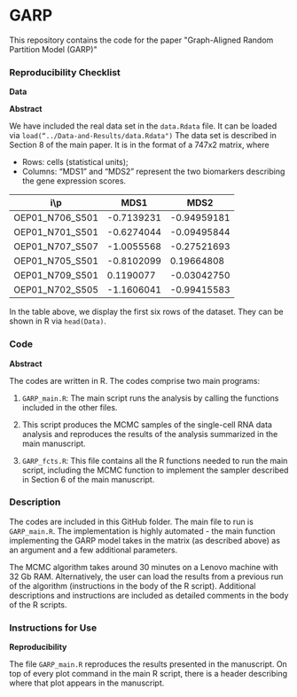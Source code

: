 # GARP
This repository contains the code for the paper "Graph-Aligned Random Partition Model (GARP)"

### Reproducibility Checklist
**Data**

**Abstract**

We have included the real data set in the `data.Rdata` file. It can be loaded via `load(“../Data-and-Results/data.Rdata")` The data set is described in Section 8 of the main paper. It is in the format of a 747x2 matrix, where

- Rows: cells (statistical units);
- Columns: “MDS1” and “MDS2” represent the two biomarkers describing the gene expression scores.

| i\p	          | MDS1      | MDS2        |
|-----------------|-----------|-------------|
| OEP01_N706_S501 |-0.7139231 |	-0.94959181 |
| OEP01_N701_S501 |-0.6274044 |	-0.09495844 |
| OEP01_N707_S507 |-1.0055568 |	-0.27521693 |
| OEP01_N705_S501 |-0.8102099 |	 0.19664808 |
| OEP01_N709_S501 | 0.1190077 |	-0.03042750 |
| OEP01_N702_S505 |-1.1606041 |	-0.99415583 |

In the table above, we display the first six rows of the dataset. They can be shown in R via `head(Data)`.

### Code
**Abstract**

The codes are written in R. 
The codes comprise two main programs:

 1. `GARP_main.R`: The main script runs the analysis by calling the functions included in the other files.
 2. This script produces the MCMC samples of the single-cell RNA data analysis and reproduces the results of the analysis summarized in the main manuscript.
 
 3. `GARP_fcts.R`: This file contains all the R functions needed to run the main script, including the MCMC function to implement the sampler described in Section 6 of the main manuscript. 
	
### Description 
The codes are included in this GitHub folder.
The main file to run is `GARP_main.R`. 
The implementation is highly automated - the main function implementing the GARP model takes in the matrix (as described above) as an argument and a few additional parameters.


The MCMC algorithm takes around 30 minutes on a Lenovo machine with 32 Gb RAM. Alternatively, the user can load the results from a previous run of the algorithm (instructions in the body of the R script). Additional descriptions and instructions are included as detailed comments in the body of the R scripts.

### Instructions for Use
**Reproducibility**

The file `GARP_main.R` reproduces the results presented in the manuscript. On top of every plot command in the main R script, there is a header describing where that plot appears in the manuscript.


